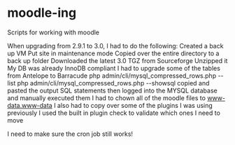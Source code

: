 # moodle-ing
Scripts for working with moodle

When upgrading from 2.9.1 to 3.0, I had to do the following:
Created a back up VM
Put site in maintenance mode
Copied over the entire directory to a back up folder
Downloaded the latest 3.0 TGZ from Sourceforge
Unzipped it
My DB was already InnoDB compliant
I had to upgrade some of the tables from Antelope to Barracude
php admin/cli/mysql_compressed_rows.php --list
php admin/cli/mysql_compressed_rows.php --showsql
copied and pasted the output SQL statements then logged into the MYSQL database and manually executed them
I had to chown all of the moodle files to www-data.www-data
I also had to copy over some of the plugins I was using previously
I used the built in plugin check to validate which ones I need to move


I need to make sure the cron job still works!
